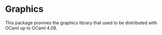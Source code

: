 Graphics
========

This package provives the graphics library that used to be distributed
with OCaml up to OCaml 4.08.
